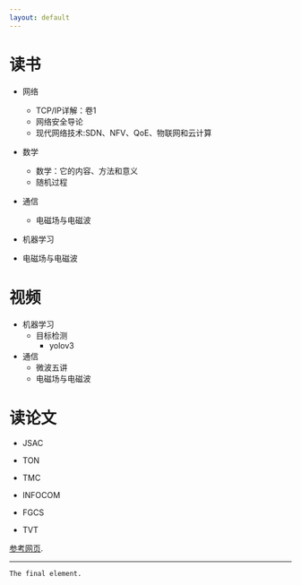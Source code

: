 ```yaml
---
layout: default
---
```


# 读书
- 网络
	* TCP/IP详解：卷1
	* 网络安全导论
	* 现代网络技术:SDN、NFV、QoE、物联网和云计算

- 数学
	* 数学：它的内容、方法和意义
	* 随机过程

- 通信
	* 电磁场与电磁波

- 机器学习


* 电磁场与电磁波

# 视频
- 机器学习
	- 目标检测
		- yolov3
- 通信
	* 微波五讲
	* 电磁场与电磁波

# 读论文
* JSAC
* TON
* TMC

* INFOCOM
* FGCS
* TVT

[参考网页](./example.html).

* * *

```
The final element.
```
